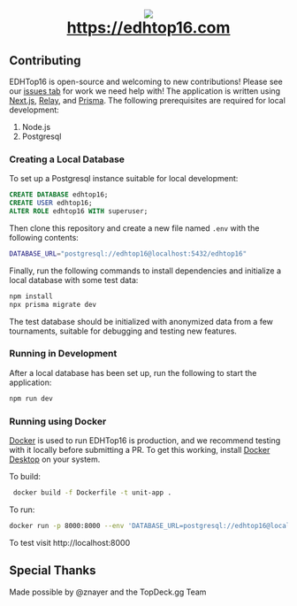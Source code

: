 <h1 align="center">
  <img src="https://github.com/EDH-Top-16/edhtop16/blob/main/public/icon.png">
  <br>
  <a href="https://edhtop16.com">https://edhtop16.com</a>
</h1>

## Contributing

EDHTop16 is open-source and welcoming to new contributions! Please see our
[issues tab](https://github.com/EDH-Top-16/edhtop16/issues) for work we need
help with! The application is written using [Next.js](https://nextjs.org/),
[Relay](https://relay.dev/), and [Prisma](https://www.prisma.io/). The following
prerequisites are required for local development:

1. Node.js
2. Postgresql

### Creating a Local Database

To set up a Postgresql instance suitable for local development:

```sql
CREATE DATABASE edhtop16;
CREATE USER edhtop16;
ALTER ROLE edhtop16 WITH superuser;
```

Then clone this repository and create a new file named `.env` with the following
contents:

```sh
DATABASE_URL="postgresql://edhtop16@localhost:5432/edhtop16"
```

Finally, run the following commands to install dependencies and initialize a
local database with some test data:

```sh
npm install
npx prisma migrate dev
```

The test database should be initialized with anonymized data from a few
tournaments, suitable for debugging and testing new features.

### Running in Development

After a local database has been set up, run the following to start the
application:

```sh
npm run dev
```

### Running using Docker

[Docker](https://www.docker.com/) is used to run EDHTop16 is production, and we
recommend testing with it locally before submitting a PR. To get this working,
install [Docker Desktop](https://www.docker.com/products/docker-desktop/) on
your system.

To build:

```sh
 docker build -f Dockerfile -t unit-app .
```

To run:

```sh
docker run -p 8000:8000 --env 'DATABASE_URL=postgresql://edhtop16@localhost:5432/edhtop16' --env 'TOPDECK_GG_API_KEY=<your topdeck api key>
```

To test visit http://localhost:8000

## Special Thanks

Made possible by @znayer and the TopDeck.gg Team
